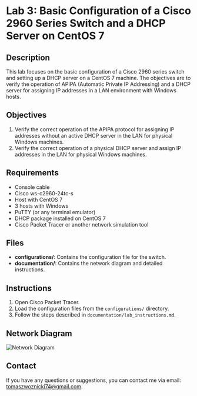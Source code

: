# Lab 3: Basic Configuration of a Cisco 2960 Series Switch and a DHCP Server on CentOS 7

## Description
This lab focuses on the basic configuration of a Cisco 2960 series switch and setting up a DHCP server on a CentOS 7 machine. The objectives are to verify the operation of APIPA (Automatic Private IP Addressing) and a DHCP server for assigning IP addresses in a LAN environment with Windows hosts.

## Objectives
1. Verify the correct operation of the APIPA protocol for assigning IP addresses without an active DHCP server in the LAN for physical Windows machines.
2. Verify the correct operation of a physical DHCP server and assign IP addresses in the LAN for physical Windows machines.

## Requirements
- Console cable
- Cisco ws-c2960-24tc-s
- Host with CentOS 7
- 3 hosts with Windows
- PuTTY (or any terminal emulator)
- DHCP package installed on CentOS 7
- Cisco Packet Tracer or another network simulation tool

## Files
- **configurations/**: Contains the configuration file for the switch.
- **documentation/**: Contains the network diagram and detailed instructions.

## Instructions
1. Open Cisco Packet Tracer.
2. Load the configuration files from the `configurations/` directory.
3. Follow the steps described in `documentation/lab_instructions.md`.

## Network Diagram
![Network Diagram](documentation/network_diagram.png)

## Contact
If you have any questions or suggestions, you can contact me via email: tomaszwoznicki74@gmail.com.
